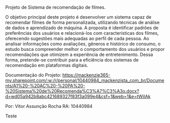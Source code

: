 Projeto de Sistema de recomendação de filmes.

O objetivo principal deste projeto é desenvolver um sistema capaz de recomendar filmes de forma personalizada, utilizando técnicas de análise de dados e aprendizado de máquina. A proposta é identificar padrões de preferências dos usuários e relacioná-los com características dos filmes, oferecendo sugestões mais adequadas ao perfil de cada pessoa.
Ao analisar informações como avaliações, gêneros e histórico de consumo, o estudo busca compreender melhor o comportamento dos usuários e propor recomendações que otimizem a experiência de entretenimento. Dessa forma, pretende-se contribuir para a eficiência dos sistemas de recomendação em plataformas digitais.	

Documentação do Projeto: 
https://mackenzie365-my.sharepoint.com/:w:/r/personal/10440984_mackenzista_com_br/Documents/A1%20-%20AC%20-%20PA%20-%20Sistema%20de%20Recomenda%C3%A7%C3%A3o.docx?d=wd05a942b8abc421689327f83f3a099e4&csf=1&web=1&e=tWiIAk

Por: Vitor Assunção Rocha
RA: 10440984

Teste